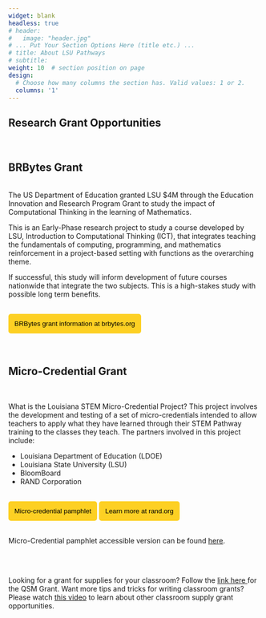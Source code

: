 ```yaml
---
widget: blank
headless: true
# header:
#   image: "header.jpg"
# ... Put Your Section Options Here (title etc.) ...
# title: About LSU Pathways
# subtitle:
weight: 10  # section position on page
design:
  # Choose how many columns the section has. Valid values: 1 or 2.
  columns: '1'
---
```


## **Research Grant Opportunities** 
<br>

## BRBytes Grant 
<br>
The US Department of Education granted LSU $4M through the Education Innovation and Research Program Grant to study the impact of Computational Thinking in the learning of Mathematics.

This is an Early-Phase research project to study a course developed by LSU, Introduction to Computational Thinking (ICT), that integrates teaching the fundamentals of computing, programming, and mathematics reinforcement in a project-based setting with functions as the overarching theme.

If successful, this study will inform development of future courses nationwide that integrate the two subjects. This is a high-stakes study with possible long term benefits.

<br>
<a href="https://www.brbytes.org/schools.html" target="_blank"><button style= "background-color:#fdd023; border: none ; border-radius: 5px; padding: 12px"> BRBytes grant information at brbytes.org</button></a> 

<br>
<br>


<br>

## Micro-Credential Grant
<br>

What is the Louisiana STEM Micro-Credential Project?
This project involves the development and testing of a set of micro-credentials intended to allow teachers to apply what they have learned through their STEM Pathway training to the classes they teach. The partners involved in this project include:

- Louisiana Department of Education (LDOE)
- Louisiana State University (LSU) 
- BloomBoard
- RAND Corporation

<br>
<!-- <a href="../../brochures/MicrocredentialFlyer.pdf" target="_blank"><button style= "background-color:#fdd023; border: none ; border-radius: 5px; padding: 12px"> Micro-Credential Flyer </button></a>  -->
<a href="../../brochures/MicroCredentialGrant.pdf" target="_blank"><button style= "background-color:#fdd023; border: none ; border-radius: 5px; padding: 12px"> Micro-credential pamphlet </button></a> <a href="https://www.rand.org/education-and-
labor/projects/STEM-micro-credentials.html" target="_blank"><button style= "background-color:#fdd023; border: none ; border-radius: 5px; padding: 12px"> Learn more at rand.org </button></a> 
<br>
<br>
<!-- 
- Micro-Credential flyer accessible version can be found <a href= "https://docs.google.com/document/d/1tZdQkrQUtRuddFwHSADBPSi_gFzULcYwwuYn2sRq1tE"> here</a>. 
<br> -->

Micro-Credential pamphlet accessible version can be found <a href= "https://docs.google.com/document/d/16Q5nD-VMH2bLAOE7cZ-AEARtQXJe7NWMd3GbucEEXRY"> here</a>. 


<br>
<br>

Looking for a grant for supplies for your classroom? Follow the <a href ="https://www.lsu.edu/caincenter/programs/qsm.php" target ="_blank"> link here </a> for the QSM Grant. Want more tips and tricks for writing classroom grants?  Please watch <a href="https://youtu.be/1CnIutnGtTE" target="_blank">this video</a> to learn about other classroom supply grant opportunities.

